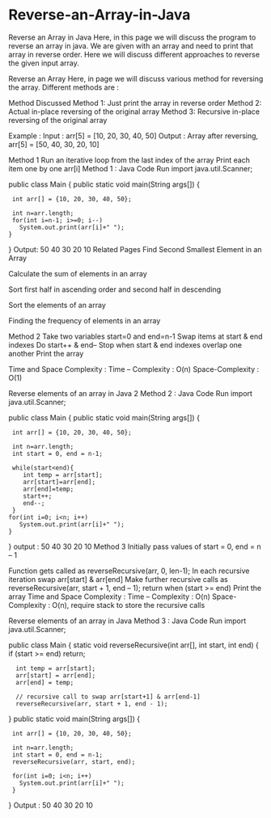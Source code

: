 # Reverse-an-Array-in-Java

Reverse an Array in Java
Here, in this page we will discuss the program to reverse an array in java. We are given with an array and need to print that array in reverse order. Here we will discuss different approaches to reverse the given input array.

Reverse an Array
Here, in page we will discuss various method for reversing the array. Different methods are :

Method Discussed
Method 1: Just print the array in reverse order
Method 2: Actual in-place reversing of the original array
Method 3: Recursive in-place reversing of the original array
 
Example :
Input : arr[5] = [10, 20, 30, 40, 50]
Output : Array after reversing, arr[5] = [50, 40, 30, 20, 10]
 
Method 1
Run an iterative loop from the last index of the array
Print each item one by one arr[i]
Method 1 : Java Code
Run
import java.util.Scanner;

public class Main
{
   public static void main(String args[])
   {

     int arr[] = {10, 20, 30, 40, 50};

     int n=arr.length;
     for(int i=n-1; i>=0; i--)
       System.out.print(arr[i]+" "); 
    }
}
Output:
50 40 30 20 10
Related Pages
Find Second Smallest Element in an Array

Calculate the sum of elements in an array

Sort first half in ascending order and second half in descending 

Sort the elements of an array

Finding the frequency of elements in an array

Method 2
Take two variables start=0 and end=n-1
Swap items at start & end indexes
Do start++ & end–
Stop when start & end indexes overlap one another
Print the array
 
Time and Space Complexity :
Time – Complexity : O(n)
Space-Complexity : O(1)
 
Reverse elements of an array in Java 2
Method 2 : Java Code
Run
import java.util.Scanner;

public class Main
{
  public static void main(String args[])
  {

     int arr[] = {10, 20, 30, 40, 50};

     int n=arr.length;
     int start = 0, end = n-1;
    
     while(start<end){
        int temp = arr[start];
        arr[start]=arr[end];
        arr[end]=temp;
        start++;
        end--;
     }
    for(int i=0; i<n; i++)
       System.out.print(arr[i]+" "); 
    }
 }
output :
50 40 30 20 10
Method 3
Initially pass values of start = 0, end = n – 1

Function gets called as reverseRecursive(arr, 0, len-1);
In each recursive iteration swap arr[start] & arr[end]
Make further recursive calls as reverseRecursive(arr, start + 1, end – 1);
return when (start >= end)
Print the array
Time and Space Complexity :
Time – Complexity : O(n)
Space-Complexity : O(n), require stack to store the recursive calls
 

Reverse elements of an array in Java
Method 3 : Java Code
Run
import java.util.Scanner;

public class Main
{
   static void reverseRecursive(int arr[], int start, int end)
   {
     if (start >= end)
        return;

      int temp = arr[start];
      arr[start] = arr[end];
      arr[end] = temp;

      // recursive call to swap arr[start+1] & arr[end-1]
      reverseRecursive(arr, start + 1, end - 1);
   } 
   public static void main(String args[])
   {

     int arr[] = {10, 20, 30, 40, 50};

     int n=arr.length;
     int start = 0, end = n-1;
     reverseRecursive(arr, start, end);

     for(int i=0; i<n; i++)
       System.out.print(arr[i]+" "); 
     }
 }
Output :
50 40 30 20 10
